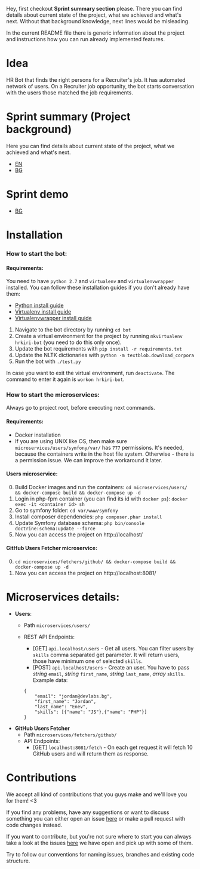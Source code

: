 Hey, first checkout **Sprint summary section** please. There you can find details about current state of the project, what we achieved and what's next. Without that background knowledge, next lines would be misleading.

In the current README file there is generic information about the project and instructions how you can run already implemented features.

# Idea
HR Bot that finds the right persons for a Recruiter's job. It has automated network of users. On a Recruiter job opportunity, the bot starts conversation with the users those matched the job requirements.

# Sprint summary (Project background)
Here you can find details about current state of the project, what we achieved and what's next.
- [EN](https://github.com/dev-labs-bg/hr-bot/blob/master/documentation/sprint/summary-EN.md)
- [BG](https://github.com/dev-labs-bg/hr-bot/blob/master/documentation/sprint/summary.md)

# Sprint demo
- [BG](https://www.youtube.com/watch?v=2KjhpK7ilKU&list=PLy-56ctrBPh-f8FM-MhA-vXfwr2odnmkj&index=2)

# Installation

### How to start the bot:

#### Requirements:
You need to have `python 2.7` and `virtualenv` and `virtualenvwrapper` installed. You can follow these installation guides if you don't already have them:
- [Python install guide](https://wiki.python.org/moin/BeginnersGuide/Download)
- [Virtualenv install guide](https://virtualenv.pypa.io/en/stable/installation/)
- [Virtualenvwrapper install guide](http://virtualenvwrapper.readthedocs.io/en/latest/install.html)

1. Navigate to the bot directory by running `cd bot`
1. Create a virtual environment for the project by running `mkvirtualenv hrkiri-bot` (you need to do this only once).
2. Update the bot requirements with `pip install -r requirements.txt`
3. Update the NLTK dictionaries with `python -m textblob.download_corpora`
3. Run the bot with `./test.py`

In case you want to exit the virtual environment, run `deactivate`. The command to enter it again is `workon hrkiri-bot`.

### How to start the microservices:
Always go to project root, before executing next commands.

#### Requirements:
- Docker installation
- If you are using UNIX like OS, then make sure `microservices/users/symfony/var/` has `777` permissions. It's needed, because the containers write in the host file system. Otherwise - there is a permission issue. We can improve the workaround it later.

#### Users microservice:

0. Build Docker images and run the containers: `cd microservices/users/ && docker-compose build && docker-compose up -d`
0. Login in php-fpm container (you can find its id with `docker ps`): `docker exec -it <container id> sh
`
0. Go to symfony folder: `cd var/www/symfony`
0. Install composer dependencies: `php composer.phar install`
0. Update Symfony database schema: `php bin/console doctrine:schema:update --force`
0. Now you can access the project on http://localhost/

#### GitHub Users Fetcher microservice:

0. `cd microservices/fetchers/github/ && docker-compose build && docker-compose up -d`
0. Now you can access the project on http://localhost:8081/

# Microservices details:
- **Users**:
    - Path `microservices/users/`
    - REST API Endpoints:
        - [GET] `api.localhost/users` - Get all users. You can filter users by `skills` comma separated get parameter. It will return users, those have minimum one of selected `skills`.
        - [POST] `api.localhost/users` - Create an user. You have to pass *string* `email`, *string* `first_name`, *string* `last_name`, *array* `skills`. Example data:
        
        ```
        {
         	"email": "jordan@devlabs.bg",
         	"first_name": "Jordan",
         	"last_name": "Enev",
         	"skills": [{"name": "JS"},{"name": "PHP"}]
        }
        ```
- **GitHub Users Fetcher**
    - Path `microservices/fetchers/github/`
    - API Endpoints:
        - [GET] `localhost:8081/fetch` - On each get request it will fetch 10 GitHub users and will return them as response.
        
# Contributions

We accept all kind of contributions that you guys make and we'll love you for them! <3

If you find any problems, have any suggestions or want to discuss something you can either open an issue [here](https://github.com/dev-labs-bg/hr-bot/issues) or make a pull request with code changes instead.

If you want to contribute, but you're not sure where to start you can always take a look at the issues [here](https://github.com/dev-labs-bg/hr-bot/issues) we have open and pick up with some of them.

Try to follow our conventions for naming issues, branches and existing code structure.
